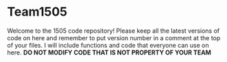 # Team1505
Welcome to the 1505 code repository! Please keep all the latest versions of code on here and remember to put version number in a comment at the top of your files. I will include functions and code that everyone can use on here. 
**DO NOT MODIFY CODE THAT IS NOT PROPERTY OF YOUR TEAM**

